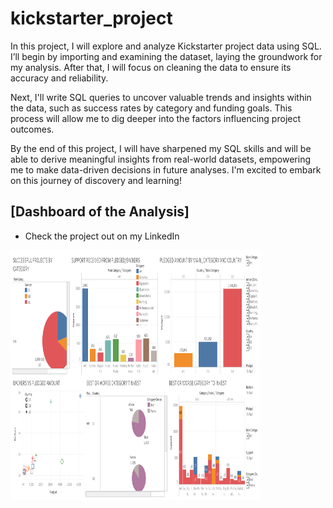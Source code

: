 # kickstarter_project
In this project, I will explore and analyze Kickstarter project data using SQL. 
I’ll begin by importing and examining the dataset, laying the groundwork for my analysis. After that, I will focus on cleaning the data to ensure its accuracy and reliability.

Next, I'll write SQL queries to uncover valuable trends and insights within the data, such as success rates by category and funding goals. This process will allow me to dig deeper into the factors influencing project outcomes.

By the end of this project, I will have sharpened my SQL skills and will be able to derive meaningful insights from real-world datasets, empowering me to make data-driven decisions in future analyses. I'm excited to embark on this journey of discovery and learning!


## [Dashboard of the Analysis]
* Check the project out on my LinkedIn

<img src="https://github.com/begindeveloper/kickstarter_project/blob/main/ksproject_dashboard.png" width="400" height="400">
